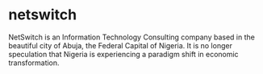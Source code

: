# netswitch
NetSwitch is an Information Technology Consulting company based in the beautiful city of Abuja, the Federal Capital of Nigeria. It is no longer speculation that Nigeria is experiencing a paradigm shift in economic transformation.
